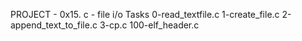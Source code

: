 PROJECT - 0x15. c - file i/o
Tasks
0-read_textfile.c
1-create_file.c
2-append_text_to_file.c
3-cp.c
100-elf_header.c
